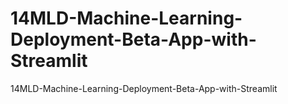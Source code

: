 # 14MLD-Machine-Learning-Deployment-Beta-App-with-Streamlit
14MLD-Machine-Learning-Deployment-Beta-App-with-Streamlit
